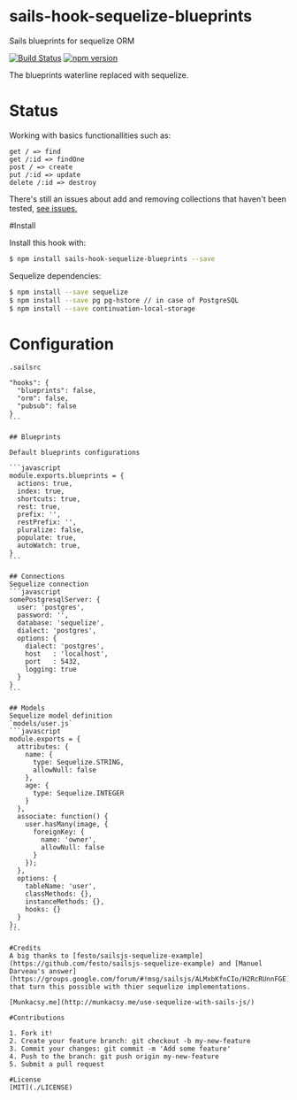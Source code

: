# sails-hook-sequelize-blueprints
Sails blueprints for sequelize ORM

[![Build Status](https://travis-ci.org/cesardeazevedo/sails-hook-sequelize-blueprints.svg)](https://travis-ci.org/cesardeazevedo/sails-hook-sequelize-blueprints)
[![npm version](https://badge.fury.io/js/sails-hook-sequelize-blueprints.svg)](http://badge.fury.io/js/sails-hook-sequelize-blueprints)

The blueprints waterline replaced with sequelize.

# Status

Working with basics functionallities such as:

```
get / => find
get /:id => findOne
post / => create
put /:id => update
delete /:id => destroy
```

There's still an issues about add and removing collections that haven't been tested, [see issues.](https://github.com/cesardeazevedo/sails-hook-sequelize-blueprints/issues)

#Install

Install this hook with:

```sh
$ npm install sails-hook-sequelize-blueprints --save
```

Sequelize dependencies:

```sh
$ npm install --save sequelize
$ npm install --save pg pg-hstore // in case of PostgreSQL 
$ npm install --save continuation-local-storage
```

# Configuration

`.sailsrc`
````
"hooks": {
  "blueprints": false,
  "orm": false,
  "pubsub": false
}
```

## Blueprints

Default blueprints configurations

```javascript
module.exports.blueprints = {
  actions: true,
  index: true,
  shortcuts: true,
  rest: true,
  prefix: '',
  restPrefix: '',
  pluralize: false,
  populate: true,
  autoWatch: true,
}
```

## Connections
Sequelize connection
```javascript
somePostgresqlServer: {
  user: 'postgres',
  password: '',
  database: 'sequelize',
  dialect: 'postgres',
  options: {
    dialect: 'postgres',
    host   : 'localhost',
    port   : 5432,
    logging: true
  }
}
```

## Models
Sequelize model definition
`models/user.js`
```javascript
module.exports = {
  attributes: {
    name: {
      type: Sequelize.STRING,
      allowNull: false
    },
    age: {
      type: Sequelize.INTEGER
    }
  },
  associate: function() {
    user.hasMany(image, {
      foreignKey: {
        name: 'owner',
        allowNull: false
      }
    });
  },
  options: {
    tableName: 'user',
    classMethods: {},
    instanceMethods: {},
    hooks: {}
  }
};
```

#Credits
A big thanks to [festo/sailsjs-sequelize-example](https://github.com/festo/sailsjs-sequelize-example) and [Manuel Darveau's answer](https://groups.google.com/forum/#!msg/sailsjs/ALMxbKfnCIo/H2RcRUnnFGE) that turn this possible with thier sequelize implementations.

[Munkacsy.me](http://munkacsy.me/use-sequelize-with-sails-js/)

#Contributions

1. Fork it!
2. Create your feature branch: git checkout -b my-new-feature
3. Commit your changes: git commit -m 'Add some feature'
4. Push to the branch: git push origin my-new-feature
5. Submit a pull request

#License
[MIT](./LICENSE)
